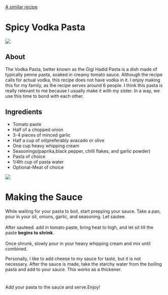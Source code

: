 <!DOCTYPE html>
<body>
  <nav>
     <a href="https://moribyan.com/gigi-hadid-pasta/">A similar recipe</a>
  </nav>
  <h1>Spicy Vodka Pasta</h1>
 <img src="https://images.unsplash.com/photo-1515516969-d4008cc6241a?w=500&auto=format&fit=crop&q=60&ixlib=rb-4.0.3&ixid=M3wxMjA3fDB8MHxzZWFyY2h8MTF8fHZvZGthJTIwcGFzdGF8ZW58MHx8MHx8fDA%3D">
  <h2>About</h2>
  <p>The Vodka Pasta, better known as the Gigi Hadid Pasta is a dish made of typically penne pasta, soaked in creamy tomato sauce. Although the recipe calls for actual vodka, this recipe does not have vodka in it. I enjoy making this for my family, as the recipe serves around 6 people. I think this pasta is really relevant to me because I usually make it with my sister. In a way, we use this time to bond with each other. </p>
  <h2>Ingredients</h2>
    <ul>
      <li>Tomato paste</li>
      <li>Half of a chopped onion</li>
      <li>3-4 pieces of minced garlic</li>
      <li>Half a cup of oil(preferably avacado or olive</li>
      <li>One cup heavy whipping cream</li>
      <li>Seasonings(paprika,black pepper, chilli flakes, and garlic powder)</li>
      <li>Pasta of choice</li>
      <li>1/4th cup of pasta water</li>
      <li>Optional-Meat of choice</li>
    </ul>
  <img src="https://www.istockphoto.com/photo/hotteok-sweet-korean-pancakes-ingredients-on-a-wooden-table-gm1680795828-536666496?utm_campaign=srp_photos_top&utm_content=https%3A%2F%2Funsplash.com%2Fs%2Fphotos%2Fingredients&utm_medium=affiliate&utm_source=unsplash&utm_term=ingredients%3A%3Areduced-affiliates%3Acontrol">
  <h1>Making the Sauce</h1>
    </ul><p>While waiting for your pasta to boil, start prepping your sauce. Take a pan, pour in your oil, onions, garlic, and seasoning. Let sautee.<br></br>After sauteed. add in tomato paste, bring heat to high, and let sit till the paste <strong>begins to shrink</strong>.<br></br> Once shrunk, slowly pour in your heavy whipping cream and mix until combined.</p>
    <p>Personally, I like to add cheese to my sauce for taste, but it is not necessary. After the sauce is made, take the starchy water from the boiling pasta and add to your sauce. This works as a thickener.</p>
  <h1></h3>
    <p>Add your pasta to the sauce and serve.Enjoy!</p>
 
